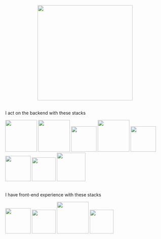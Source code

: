 <div id="header" align="center">
  <img src="https://media.tenor.com/d22Jj6OezUsAAAAi/isekai-quartet-anime.gif" width="300"/>
</div>
<br>
<div>
  <p>I act on the backend with these stacks</p>
  <img src="https://img.shields.io/badge/javascript-%23323330.svg?style=for-the-badge&logo=javascript&logoColor=%23F7DF1E" width="100"/>
  <img src="https://img.shields.io/badge/typescript-%23007ACC.svg?style=for-the-badge&logo=typescript&logoColor=white" width="100"/>
  <img src="https://img.shields.io/badge/node.js-6DA55F?style=for-the-badge&logo=node.js&logoColor=white" width="80"/>
  <img src="https://img.shields.io/badge/express.js-%23404d59.svg?style=for-the-badge&logo=express&logoColor=%2361DAFB" width="100"/>
  <img src="https://img.shields.io/badge/python-3670A0?style=for-the-badge&logo=python&logoColor=ffdd54" width="80"/>
  <img src="https://img.shields.io/badge/flask-%23000.svg?style=for-the-badge&logo=flask&logoColor=white" width="80"/>
  <img src="https://img.shields.io/badge/mysql-%2300f.svg?style=for-the-badge&logo=mysql&logoColor=white" width="75"/>
  <img src="https://img.shields.io/badge/MongoDB-%234ea94b.svg?style=for-the-badge&logo=mongodb&logoColor=white" width="90"/>
</di>
<br>
<br>
<div>
  <p>I have front-end experience with these stacks</p>
  <img src="https://img.shields.io/badge/html5-%23E34F26.svg?style=for-the-badge&logo=html5&logoColor=white" width="80"/>
  <img src="https://img.shields.io/badge/css3-%231572B6.svg?style=for-the-badge&logo=css3&logoColor=white" width="75"/>
  <img src="https://img.shields.io/badge/bootstrap-%23563D7C.svg?style=for-the-badge&logo=bootstrap&logoColor=white" width="100"/>
  <img src="https://img.shields.io/badge/react-%2320232a.svg?style=for-the-badge&logo=react&logoColor=%2361DAFB" width="75"/>
</di>






